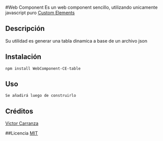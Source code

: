 #Web Component
Es un web component sencillo, utilizando unicamente javascript puro [Custom Elements](https://developer.mozilla.org/en-US/docs/Web/Web_Components/Using_custom_elements) 

## Descripción
Su utilidad es generar una tabla dinamica a base de un archivo json

## Instalación 
```
npm install WebComponent-CE-table
```
## Uso
``` 
Se añadirá luego de construirlo
```

## Créditos
[Victor Carranza](https://twitter.com/VktorHC)

##Licencia
[MIT](https://opensource.org/licenses/MIT)